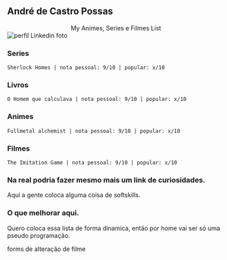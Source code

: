 ## André de Castro Possas

<center>My Animes, Series e Filmes List</center>

<img src="https://ca.slack-edge.com/TMDDFEPFU-U015H1EQD1V-014dc14e5f30-512" alt="perfil Linkedin foto" />

### Series

```
Sherlock Homes | nota pessoal: 9/10 | popular: x/10

```
### Livros

```
O Homem que calculava | nota pessoal: 9/10 | popular: x/10

```

### Animes

```
Fullmetal alchemist | nota pessoal: 9/10 | popular: x/10

```

### Filmes

```
The Imitation Game | nota pessoal: 9/10 | popular: x/10

```

### Na real podria fazer mesmo mais um link de curiosidades.

Aqui a gente coloca alguma coisa de softskills.

### O que melhorar aqui.
Quero coloca essa lista de forma dinamica, então por home vai ser só uma pseudo programação.


forms de alteração de filme
